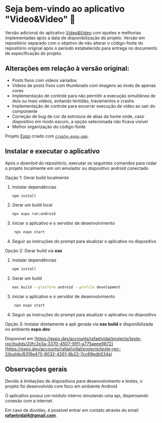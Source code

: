 # Seja bem-vindo ao aplicativo "Video&Video" 👋

Versão adicional do aplicativo [Video&Video](https://github.com/RTVidal/teste-rpc) com ajustes e melhorias implementadas após a data de disponibilização do projeto. Versão em repositório separado com o objetivo de não alterar o código-fonte do repositório original após o período estabelecido para entrega no documento de especificação do projeto.

## Alterações em relação à versão original:

- Posts fixos com vídeos variados
- Vídeos de posts fixos com thumbnails com imagens ao invés de apenas cores
- Implementação de controle para não permitir a execução simultânea de dois ou mais vídeos, evitando lentidão, travamentos e crashs
- Implementação de controle para encerrar execução de vídeo ao sair do componente
- Correção de bug de cor da estrutura de abas da home onde, caso dispositivo em modo escuro, a opção selecionada não ficava visível
- Melhor organização do código-fonte

Projeto [Expo](https://expo.dev) criado com [`create-expo-app`](https://www.npmjs.com/package/create-expo-app).

## Instalar e executar o aplicativo

Após o downlod do repositório, executar os seguintes comandos para rodar o projeto localmente em um emulador ou dispositivo android conectado

Opção 1: Gerar build localmente

1. Instalar dependências

   ```bash
   npm install
   ```

2. Gerar um build local

   ```bash
   npx expo run:android
   ```

3. Iniciar o aplicativo e o servidor de desenvolvimento

   ```bash
    npx expo start
   ```

4. Seguir as instruções do prompt para atualizar o aplicativo no dispositivo

Opção 2: Gerar build via **eas**

1. Instalar dependências

   ```bash
   npm install
   ```

2. Gerar um build

   ```bash
   eas build --platform android --profile development
   ```

3. Iniciar o aplicativo e o servidor de desenvolvimento

   ```bash
    npx expo start
   ```

4. Seguir as instruções do prompt para atualizar o aplicativo no dispositivo

Opção 3: Instalar diretamente a apk gerada via **eas build** e disponibilizada no ambiente **expo.dev**

Disponível em [https://expo.dev/accounts/rafaelvidal/projects/teste-rpc/builds/20fc2e3a-3370-4507-91f1-a775aeee9872](https://expo.dev/accounts/rafaelvidal/projects/teste-rpc-2/builds/8319e475-8032-4261-8b22-7cc69edb534a)

## Observações gerais

Devido à limitações de dispositivos para desenvolvimento e testes, o projeto foi desenvolvido com foco em ambiente Android

O aplicativo possui um módulo interno simulando uma api, dispensando conexão com a internet.

Em caso de dúvidas, é possível entrar em contato através do email **rafaelvidal4@gmail.com**.
